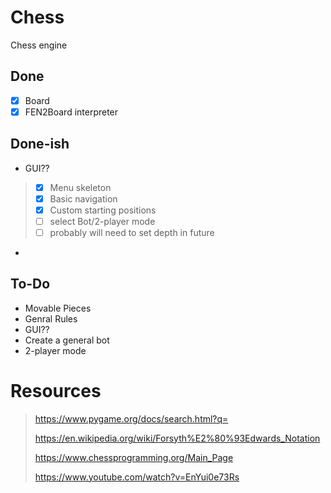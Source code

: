 # Chess
Chess engine

## Done

- [x]  Board
- [x]  FEN2Board interpreter

## Done-ish
* GUI??
 > - [x] Menu skeleton 
 > - [x] Basic navigation
 > - [x] Custom starting positions
 > - [ ] select Bot/2-player mode
 > - [ ] probably will need to set depth in future
*
## To-Do
* Movable Pieces
* Genral Rules
* GUI??
* Create a general bot
* 2-player mode


# **Resources**
> https://www.pygame.org/docs/search.html?q=
> 
> https://en.wikipedia.org/wiki/Forsyth%E2%80%93Edwards_Notation
> 
> https://www.chessprogramming.org/Main_Page
> 
> https://www.youtube.com/watch?v=EnYui0e73Rs
